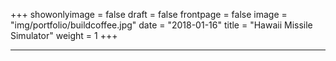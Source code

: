 +++
showonlyimage = false
draft = false
frontpage = false
image = "img/portfolio/buildcoffee.jpg"
date = "2018-01-16"
title = "Hawaii Missile Simulator"
weight = 1
+++

<!--more-->

***

<script src="https://code.createjs.com/createjs-2015.11.26.min.js"></script>
<script src="/missilesimulator/missilesimulator2.js"></script>
<canvas id="mainCanvas" width="500" height="700"></canvas>